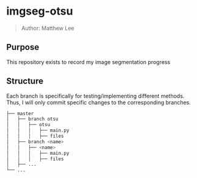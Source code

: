 # imgseg-otsu

> Author: Matthew Lee

## Purpose

This repository exists to record my image segmentation progress


## Structure

Each branch is specifically for testing/implementing different methods. Thus, I will only commit specific changes to the corresponding branches.

```bash
├── master
│   ├── branch otsu
│   │   ├── otsu
│   │   │   ├── main.py
│   │   │   ├── files
│   ├── branch <name>
│   │   ├── <name>
│   │   │   ├── main.py
│   │   │   ├── files
│   ├── ...
└── ...
```
